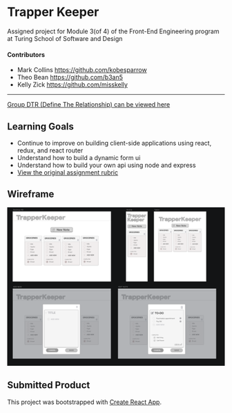 # Trapper Keeper
Assigned project for Module 3(of 4) of the Front-End Engineering program at Turing School of Software and Design 
#### Contributors
+ Mark Collins https://github.com/kobesparrow
+ Theo Bean https://github.com/b3an5
+ Kelly Zick https://github.com/misskelly
****
[Group DTR (Define The Relationship) can be viewed here](https://gist.github.com/kobesparrow/f29d99498b748d1f2105260da9112153)

## Learning Goals
+ Continue to improve on building client-side applications using react, redux, and react router
+ Understand how to build a dynamic form ui
+ Understand how to build your own api using node and express
+ [View the original assignment rubric](http://frontend.turing.io/projects/trapper-keeper.html)
## Wireframe
![Created using Sketch](src/images/wireframe.png)
## Submitted Product


This project was bootstrapped with [Create React App](https://github.com/facebook/create-react-app).
